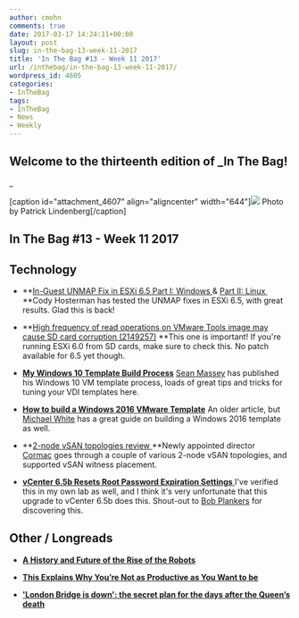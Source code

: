 ```yaml
---
author: cmohn
comments: true
date: 2017-03-17 14:24:11+00:00
layout: post
slug: in-the-bag-13-week-11-2017
title: 'In The Bag #13 - Week 11 2017'
url: /inthebag/in-the-bag-13-week-11-2017/
wordpress_id: 4605
categories:
- InTheBag
tags:
- InTheBag
- News
- Weekly
---
```


## Welcome to the thirteenth edition of _In The Bag!
_



[caption id="attachment_4607" align="aligncenter" width="644"][![](/img/patrick-lindenberg-191841-644x429.jpg)](https://unsplash.com/@heapdump) Photo by Patrick Lindenberg[/caption]



## In The Bag #13 - Week 11 2017





## Technology






    
  * **[In-Guest UNMAP Fix in ESXi 6.5 Part I: Windows
](http://www.codyhosterman.com/2017/03/in-guest-unmap-fix-in-esxi-6-5-patch-1/)& [Part II: Linux ](http://www.codyhosterman.com/2017/03/in-guest-unmap-fix-in-esxi-6-5-part-ii-linux/)
**Cody Hosterman has tested the UNMAP fixes in ESXi 6.5, with great results. Glad this is back!

    
  * **[High frequency of read operations on VMware Tools image may cause SD card corruption (2149257)](https://kb.vmware.com/selfservice/microsites/search.do?cmd=displayKC&docType=kc&externalId=2149257&sliceId=1&docTypeID=DT_KB_1_1&dialogID=355414078&stateId=1%200%20355416185)
**This one is important! If you're running ESXi 6.0 from SD cards, make sure to check this. No patch available for 6.5 yet though.

    
  * **[My Windows 10 Template Build Process](https://thevirtualhorizon.com/2017/03/13/my-windows-10-template-build-process/)**
[Sean Massey](https://twitter.com/seanpmassey) has published his Windows 10 VM template process, loads of great tips and tricks for tuning your VDI templates here.

    
  * [**How to build a Windows 2016 VMware Template**](https://notesfrommwhite.net/2016/12/11/how-to-build-a-windows-2016-vmware-template/)
An older article, but [Michael White](https://twitter.com/mwvme/) has a great guide on building a Windows 2016 template as well.

    
  * **[2-node vSAN topologies review
](http://cormachogan.com/2017/03/10/2-node-vsan-topologies-review/)**Newly appointed director [Cormac](https://twitter.com/CormacJHogan) goes through a couple of various 2-node vSAN topologies, and supported vSAN witness placement.

    
  * [**vCenter 6.5b Resets Root Password Expiration Settings**
](https://lonesysadmin.net/2017/03/16/vcenter-6-5b-resets-root-password-expiration-settings/?utm_content=buffer3eb0c&utm_medium=social&utm_source=twitter.com&utm_campaign=buffer)I've verified this in my own lab as well, and I think it's very unfortunate that this upgrade to vCenter 6.5b does this. Shout-out to [Bob Plankers](https://twitter.com/plankers) for discovering this.





## Other / Longreads






    
  * **[A History and Future of the Rise of the Robots](https://hackernoon.com/a-history-and-future-of-the-rise-of-the-robots-cce0fe222a71#.1qypge2j5)**

    
  * **[This Explains Why You’re Not as Productive as You Want to be](https://medium.com/the-mission/youre-not-as-productive-as-you-want-to-be-because-of-these-habits-d7f374a66beb#.9bhp7daxp)**

    
  * **['London Bridge is down': the secret plan for the days after the Queen’s death](https://www.theguardian.com/uk-news/2017/mar/16/what-happens-when-queen-elizabeth-dies-london-bridge)**


